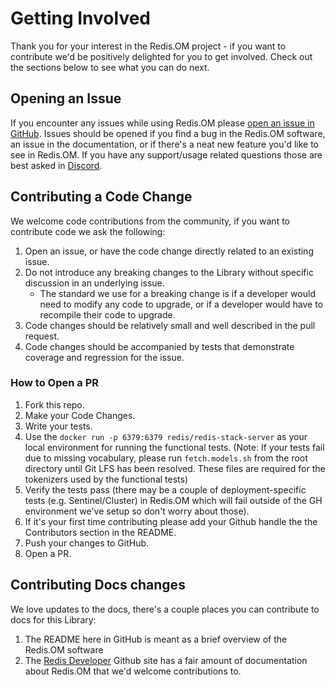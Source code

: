 # Getting Involved

Thank you for your interest in the Redis.OM project - if you want to contribute we'd be positively delighted for you to get involved. Check out the sections below to see what you can do next.

## Opening an Issue

If you encounter any issues while using Redis.OM please [open an issue in GitHub](https://github.com/redis/redis-om-dotnet/issues/new). Issues should be opened if you find a bug in the Redis.OM software, an issue in the documentation, or if there's a neat new feature you'd like to see in Redis.OM. If you have any support/usage related questions those are best asked in [Discord](https://discord.gg/redis). 

## Contributing a Code Change

We welcome code contributions from the community, if you want to contribute code we ask the following:

1. Open an issue, or have the code change directly related to an existing issue.
2. Do not introduce any breaking changes to the Library without specific discussion in an underlying issue. 
    * The standard we use for a breaking change is if a developer would need to modify any code to upgrade, or if a developer would have to recompile their code to upgrade.
3. Code changes should be relatively small and well described in the pull request.
4. Code changes should be accompanied by tests that demonstrate coverage and regression for the issue.

### How to Open a PR

1. Fork this repo.
2. Make your Code Changes.
3. Write your tests.
4. Use the `docker run -p 6379:6379 redis/redis-stack-server` as your local environment for running the functional tests. (Note: If your tests fail due to missing vocabulary, please run `fetch.models.sh` from the root directory until Git LFS has been resolved. These files are required for the tokenizers used by the functional tests)
5. Verify the tests pass (there may be a couple of deployment-specific tests (e.g. Sentinel/Cluster) in Redis.OM which will fail outside of the GH environment we've setup so don't worry about those).
6. If it's your first time contributing please add your Github handle the the Contributors section in the README.
7. Push your changes to GitHub.
8. Open a PR.

## Contributing Docs changes

We love updates to the docs, there's a couple places you can contribute to docs for this Library:

1. The README here in GitHub is meant as a brief overview of the Redis.OM software
2. The [Redis Developer](https://github.com/redis-developer/redis-developer.github.io) Github site has a fair amount of documentation about Redis.OM that we'd welcome contributions to.
